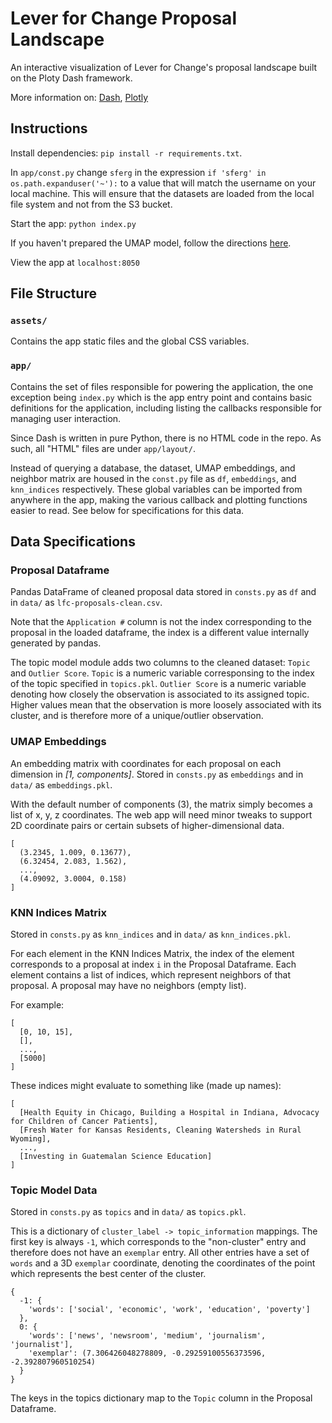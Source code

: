 # Lever for Change Proposal Landscape

An interactive visualization of Lever for Change's proposal landscape built on the Ploty Dash framework.  

More information on: [Dash](https://dash.plotly.com/introduction), [Plotly](https://plotly.com/python/)

## Instructions

Install dependencies: `pip install -r requirements.txt`.

In `app/const.py` change `sferg` in the expression `if 'sferg' in os.path.expanduser('~'):` to a value that will match the username on your local machine. This will ensure that the datasets are loaded from the local file system and not from the S3 bucket.

Start the app: `python index.py`

If you haven't prepared the UMAP model, follow the directions [here](https://github.com/sfergusond/lfc-model-pipeline#readme).

View the app at `localhost:8050`

## File Structure

### `assets/`

Contains the app static files and the global CSS variables.

### `app/`

Contains the set of files responsible for powering the application, the one exception being `index.py` which is the app entry point and contains basic definitions for the application, including listing the callbacks responsible for managing user interaction.  

Since Dash is written in pure Python, there is no HTML code in the repo. As such, all "HTML" files are under `app/layout/`.  

Instead of querying a database, the dataset, UMAP embeddings, and neighbor matrix are housed in the `const.py` file as `df`, `embeddings`, and `knn_indices` respectively. 
These global variables can be imported from anywhere in the app, making the various callback and plotting functions easier to read. See below for specifications for this data.

## Data Specifications

### Proposal Dataframe

Pandas DataFrame of cleaned proposal data stored in `consts.py` as `df` and in `data/` as `lfc-proposals-clean.csv`. 

Note that the `Application #` column is not the index corresponding to the proposal in the loaded dataframe, the index is a different value internally generated by pandas.

The topic model module adds two columns to the cleaned dataset: `Topic` and `Outlier Score`. `Topic` is a numeric variable corresponsing to the index of the topic specified in `topics.pkl`. `Outlier Score` is a numeric variable denoting how closely the observation is associated to its assigned topic. Higher values mean that the observation is more loosely associated with its cluster, and is therefore more of a unique/outlier observation.

### UMAP Embeddings

An embedding matrix with coordinates for each proposal on each dimension in _[1, components]_. Stored in `consts.py` as `embeddings` and in `data/` as `embeddings.pkl`.

With the default number of components (3), the matrix simply becomes a list of x, y, z coordinates. The web app will need minor tweaks to support 2D coordinate pairs or certain subsets of higher-dimensional data.

```
[
  (3.2345, 1.009, 0.13677),
  (6.32454, 2.083, 1.562),
  ...,
  (4.09092, 3.0004, 0.158)
]
```

### KNN Indices Matrix

Stored in `consts.py` as `knn_indices` and in `data/` as `knn_indices.pkl`.

For each element in the KNN Indices Matrix, the index of the element corresponds to a proposal at index `i` in the Proposal Dataframe. Each element contains a list of indices, which represent neighbors of that proposal. A proposal may have no neighbors (empty list).

For example:

```
[
  [0, 10, 15],
  [],
  ...,
  [5000]
]
```

These indices might evaluate to something like (made up names):

```
[
  [Health Equity in Chicago, Building a Hospital in Indiana, Advocacy for Children of Cancer Patients],
  [Fresh Water for Kansas Residents, Cleaning Watersheds in Rural Wyoming],
  ...,
  [Investing in Guatemalan Science Education]
]
```

### Topic Model Data

Stored in `consts.py` as `topics` and in `data/` as `topics.pkl`.

This is a dictionary of `cluster_label -> topic_information` mappings. The first key is always `-1`, which corresponds to the "non-cluster" entry and therefore does not have an `exemplar` entry. All other entries have a set of `words` and a 3D `exemplar` coordinate, denoting the coordinates of the point which represents the best center of the cluster.

```
{
  -1: {
    'words': ['social', 'economic', 'work', 'education', 'poverty']
  },
  0: {
    'words': ['news', 'newsroom', 'medium', 'journalism', 'journalist'], 
    'exemplar': (7.306426048278809, -0.29259100556373596, -2.392807960510254)
  }
}
```

The keys in the topics dictionary map to the `Topic` column in the Proposal Dataframe.